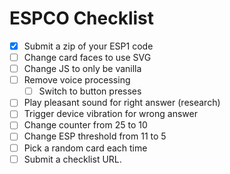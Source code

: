 # ESPCO Checklist
* [x] Submit a zip of your ESP1 code
* [ ] Change card faces to use SVG
* [ ] Change JS to only be vanilla
* [ ] Remove voice processing
    * [ ] Switch to button presses
* [ ] Play pleasant sound for right answer (research)
* [ ] Trigger device vibration for wrong answer
* [ ] Change counter from 25 to 10
* [ ] Change ESP threshold from 11 to 5
* [ ] Pick a random card each time
* [ ] Submit a checklist URL.
